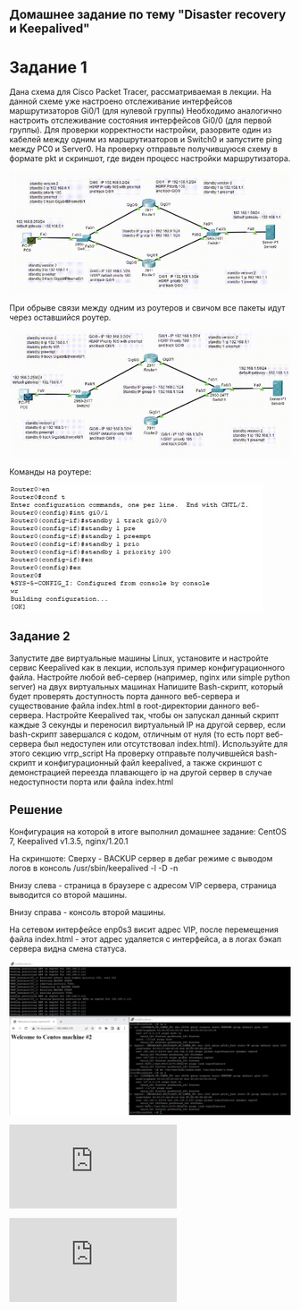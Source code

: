 ## Домашнее задание по тему "Disaster recovery и Keepalived"

# Задание 1

Дана схема для Cisco Packet Tracer, рассматриваемая в лекции.
На данной схеме уже настроено отслеживание интерфейсов маршрутизаторов Gi0/1 (для нулевой группы)
Необходимо аналогично настроить отслеживание состояния интерфейсов Gi0/0 (для первой группы).
Для проверки корректности настройки, разорвите один из кабелей между одним из маршрутизаторов и Switch0 и запустите ping между PC0 и Server0.
На проверку отправьте получившуюся схему в формате pkt и скриншот, где виден процесс настройки маршрутизатора.

![img](img/gif1.gif)

При обрыве связи между одним из роутеров и свичом все пакеты идут через оставшийся роутер.

![img](img/gif2.gif)

Команды на роутере:

![img](img/259137810-08876882-4f97-4d34-a07a-03e7cada2996.jpg)

## Задание 2

Запустите две виртуальные машины Linux, установите и настройте сервис Keepalived как в лекции, используя пример конфигурационного файла. Настройте любой веб-сервер (например, nginx или simple python server) на двух виртуальных машинах Напишите Bash-скрипт, который будет проверять доступность порта данного веб-сервера и существование файла index.html в root-директории данного веб-сервера. Настройте Keepalived так, чтобы он запускал данный скрипт каждые 3 секунды и переносил виртуальный IP на другой сервер, если bash-скрипт завершался с кодом, отличным от нуля (то есть порт веб-сервера был недоступен или отсутствовал index.html). Используйте для этого секцию vrrp_script На проверку отправьте получившейся bash-скрипт и конфигурационный файл keepalived, а также скриншот с демонстрацией переезда плавающего ip на другой сервер в случае недоступности порта или файла index.html

## Решение

Конфигурация на которой в итоге выполнил домашнее задание:
CentOS 7, Keepalived v1.3.5, nginx/1.20.1

На скриншоте:
Сверху - BACKUP сервер в дебаг режиме с выводом логов в консоль /usr/sbin/keepalived -l -D -n

Внизу слева - страница в браузере с адресом VIP сервера, страница выводится со второй машины.

Внизу справа - консоль второй машины.

На сетевом интерфейсе enp0s3 висит адрес VIP, после перемещения файла index.html - этот адрес удаляется с интерфейса, а в логах бэкап сервера видна смена статуса.

![img](img/259138365-82ed753b-bed4-459a-9dd6-88094518538c.jpg)


![Конфигурация keepalived MASTER](https://github.com/BelkaBro/sflt/blob/main/keepalived.conf)

![Скрипт проверки наличия файла и открытого порта](https://github.com/BelkaBro/sflt/blob/main/check.sh)
